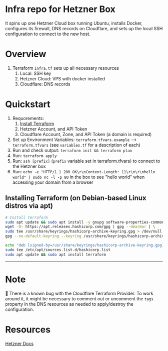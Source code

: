 # Infra repo for Hetzner Box

It spins up one Hetzner Cloud box running Ubuntu, installs Docker, configures its firewall, DNS records on Cloudflare, and sets up the local SSH configuration to connect to the new host.

# Overview
1. Terraform `infra.tf` sets up all necessary resources
   1. Local: SSH key
   2. Hetzner Cloud: VPS with docker installed
   3. Cloudflare: DNS records

# Quickstart

1. Requorements:
   1. [Install Terraform](#requirements-installation)
   2. Hetzner Account, and API Token
   3. Cloudflare Account, Zone, and API Token (a domain is required)
2. Set up Environment Variables: `terraform.tfvars.example` --> `terraform.tfvars` (see `variables.tf` for a description of each)
3. Run and check output: `terraform init && terraform plan`
4. Run: `terraform apply`
5. Run: `ssh [prefix]` (`prefix` variable set in terraform.tfvars) to connect to the Hetzner box
6. Run: `echo -e "HTTP/1.1 200 OK\r\nContent-Length: 11\r\n\r\nhello world" | sudo nc -l -p 80` in the box to see "hello world" when accessing your domain from a browser

## Installing Terraform (on Debian-based Linux distros via apt)
```sh
# Install Terraform
sudo apt update && sudo apt install -y gnupg software-properties-common
wget -O- https://apt.releases.hashicorp.com/gpg | gpg --dearmor | \
sudo tee /usr/share/keyrings/hashicorp-archive-keyring.gpg > /dev/null
gpg --no-default-keyring --keyring /usr/share/keyrings/hashicorp-archive-keyring.gpg --fingerprint

echo "deb [signed-by=/usr/share/keyrings/hashicorp-archive-keyring.gpg] https://apt.releases.hashicorp.com $(lsb_release -cs) main" | \
sudo tee /etc/apt/sources.list.d/hashicorp.list
sudo apt update && sudo apt install terraform
```

___

# Note

📝 There is a known bug with the Cloudflare Terraform Provider. To work around it, it might be necessary to comment out or uncomment the `tags` property in the DNS resources as needed to apply/destroy the configuration.

# Resources
[Hetzner Docs](https://developers.hetzner.com/cloud/)